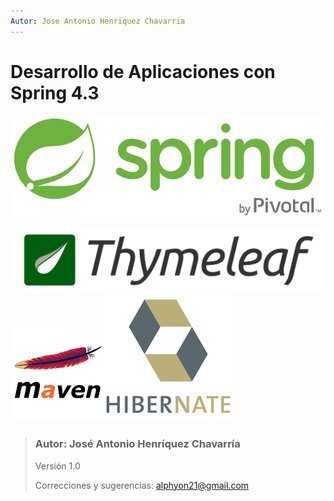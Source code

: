 ```yaml
---
Autor: Jose Antonio Henriquez Chavarria
---
```


# Desarrollo de Aplicaciones con Spring 4.3

![](/assets/SpringLogo.png)

![](/assets/timelaef.png)![](/assets/maven.png)![](/assets/hibernateog.png)

> ### Autor: José Antonio Henríquez Chavarría 
>
> Versión 1.0
>
> Correcciones y sugerencias: alphyon21@gmail.com



